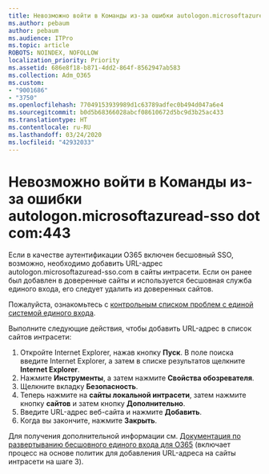 ```yaml
---
title: Невозможно войти в Команды из-за ошибки autologon.microsoftazuread-sso.com:443
ms.author: pebaum
author: pebaum
ms.audience: ITPro
ms.topic: article
ROBOTS: NOINDEX, NOFOLLOW
localization_priority: Priority
ms.assetid: 686e8f18-b871-4dd2-864f-8562947ab583
ms.collection: Adm_O365
ms.custom:
- "9001686"
- "3750"
ms.openlocfilehash: 77049153939989d1c63789adfec0b494d047a6e4
ms.sourcegitcommit: b0d5b68366028abcf08610672d5bc9d3b25ac433
ms.translationtype: HT
ms.contentlocale: ru-RU
ms.lasthandoff: 03/24/2020
ms.locfileid: "42932033"
---
```

# <a name="unable-to-log-into-teams-due-to-error-autologonmicrosoftazuread-sso-dot-com443"></a>Невозможно войти в Команды из-за ошибки autologon.microsoftazuread-sso dot com:443

Если в качестве аутентификации O365 включен бесшовный SSO, возможно, необходимо добавить URL-адрес autologon.microsoftazuread-sso.com в сайты интрасети.  Если он ранее был добавлен в доверенные сайты и используется бесшовная служба единого входа, его следует удалить из доверенных сайтов.

Пожалуйста, ознакомьтесь с [контрольным списком проблем с единой системой единого входа](https://docs.microsoft.com/azure/active-directory/hybrid/tshoot-connect-sso#troubleshooting-checklist).

Выполните следующие действия, чтобы добавить URL-адрес в список сайтов интрасети:

1. Откройте Internet Explorer, нажав кнопку **Пуск**. В поле поиска введите Internet Explorer, а затем в списке результатов щелкните **Internet Explorer**.
2. Нажмите **Инструменты**, а затем нажмите **Свойства обозревателя**.
3. Щелкните вкладку **Безопасность**.
4. Теперь нажмите на **сайты локальной интрасети**, затем нажмите кнопку **сайтов** и затем кнопку **Дополнительно**.
5. Введите URL-адрес веб-сайта и нажмите **Добавить**.
6. Когда вы закончите, нажмите **Закрыть**.

Для получения дополнительной информации см. [Документация по развертыванию бесшовного единого входа для O365](https://docs.microsoft.com/azure/active-directory/hybrid/how-to-connect-sso-quick-start) (включает процесс на основе политик для добавления URL-адреса на сайты интрасети на шаге 3).
